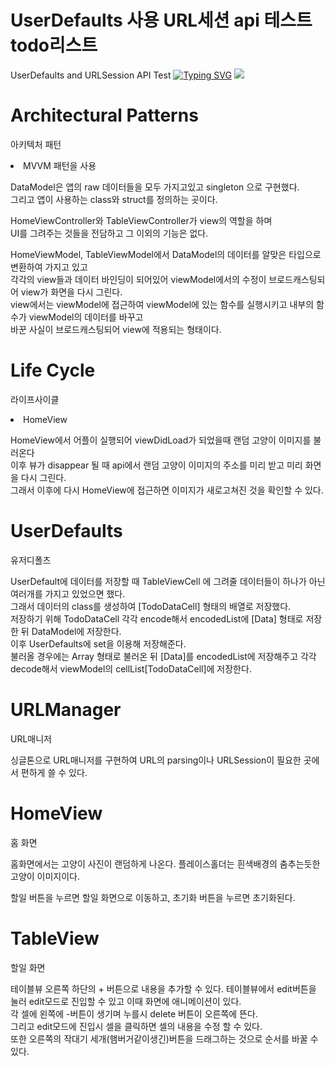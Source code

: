 # UserDefaults 사용 URL세션 api 테스트 todo리스트
UserDefaults and URLSession API Test
[![Typing SVG](https://readme-typing-svg.demolab.com/?lines=첫번째+줄+의+텍스트;두번째+줄+의+텍스트)](https://git.io/typing-svg)
<img src="https://capsule-render.vercel.app/api?type=waving&color=auto&height=200&section=header&text=ToDoApp&fontSize=90" />

# Architectural Patterns
아키텍처 패턴

<li>MVVM 패턴을 사용</li>

  DataModel은 앱의 raw 데이터들을 모두 가지고있고 singleton 으로 구현했다.<br>
  그리고 앱이 사용하는 class와 struct를 정의하는 곳이다.<br>

  HomeViewController와 TableViewController가 view의 역할을 하며<br>
  UI를 그려주는 것들을 전담하고 그 이외의 기능은 없다.<br>

  HomeViewModel, TableViewModel에서 DataModel의 데이터를 알맞은 타입으로 변환하여 가지고 있고<br>
  각각의 view들과 데이터 바인딩이 되어있어 viewModel에서의 수정이 브로드캐스팅되어 view가 화면을 다시 그린다.<br>
  view에서는 viewModel에 접근하여 viewModel에 있는 함수를 실행시키고 내부의 함수가 viewModel의 데이터를 바꾸고<br>
  바꾼 사실이 브로드캐스팅되어 view에 적용되는 형태이다.<br>


# Life Cycle
라이프사이클

<li>HomeView</li>

HomeView에서 어플이 실행되어 viewDidLoad가 되었을때 랜덤 고양이 이미지를 불러온다<br>
이후 뷰가 disappear 될 때 api에서 랜덤 고양이 이미지의 주소를 미리 받고 미리 화면을 다시 그린다.<br>
그래서 이후에 다시 HomeView에 접근하면 이미지가 새로고쳐진 것을 확인할 수 있다.<br>


# UserDefaults
유저디폴츠

UserDefault에 데이터를 저장할 때 TableViewCell 에 그려줄 데이터들이 하나가 아닌 여러개를 가지고 있었으면 했다.<br>
그래서 데이터의 class를 생성하여 [TodoDataCell] 형태의 배열로 저장했다.<br>
저장하기 위해 TodoDataCell 각각 encode해서 encodedList에 [Data] 형태로 저장한 뒤 DataModel에 저장한다.<br>
이후 UserDefaults에 set을 이용해 저장해준다.<br>
불러올 경우에는 Array 형태로 불러온 뒤 [Data]를 encodedList에 저장해주고 각각 decode해서 viewModel의 cellList[TodoDataCell]에 저장한다.<br>

# URLManager
URL매니저


싱글톤으로 URL매니저를 구현하여 URL의 parsing이나 URLSession이 필요한 곳에서 편하게 쓸 수 있다.

# HomeView
홈 화면


홈화면에서는 고양이 사진이 랜덤하게 나온다. 플레이스홀더는 흰색배경의 춤추는듯한 고양이 이미지이다.

할일 버튼을 누르면 할일 화면으로 이동하고, 초기화 버튼을 누르면 초기화된다.

# TableView
할일 화면

  테이블뷰 오른쪽 하단의 + 버튼으로 내용을 추가할 수 있다.
  테이블뷰에서 edit버튼을 눌러 edit모드로 진입할 수 있고 이때 화면에 애니메이션이 있다.<br>
  각 셀에 왼쪽에 -버튼이 생기며 누를시 delete 버튼이 오른쪽에 뜬다. <br>
  그리고 edit모드에 진입시 셀을 클릭하면 셀의 내용을 수정 할 수 있다.<br>
  또한 오른쪽의 작대기 세개(햄버거같이생긴)버튼을 드래그하는 것으로 순서를 바꿀 수 있다.
  
